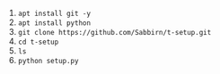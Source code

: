 1. `apt install git -y`
2. `apt install python`
3. `git clone https://github.com/Sabbirn/t-setup.git`
4. `cd t-setup`
5. `ls`
6. `python setup.py`
